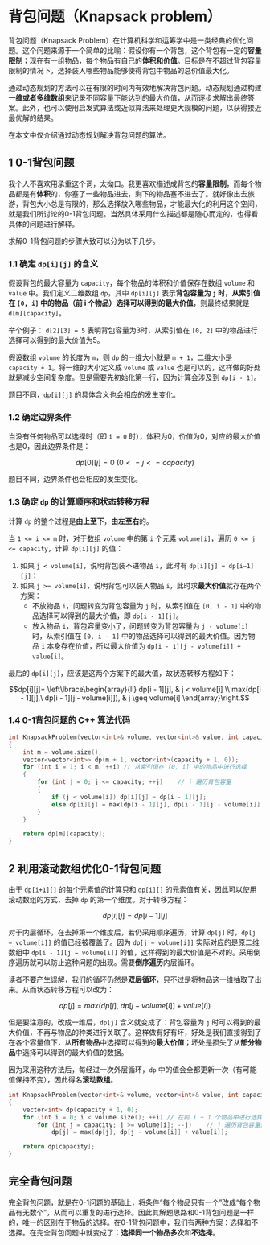 # 背包问题（Knapsack problem）

背包问题（Knapsack Problem）在计算机科学和运筹学中是一类经典的优化问题。这个问题来源于一个简单的比喻：假设你有一个背包，这个背包有一定的**容量限制**；现在有一组物品，每个物品有自己的**体积和价值**。目标是在不超过背包容量限制的情况下，选择装入哪些物品能够使得背包中物品的总价值最大化。

通过动态规划的方法可以在有限的时间内有效地解决背包问题。动态规划通过构建**一维或者多维数组**来记录不同容量下能达到的最大价值，从而逐步求解出最终答案。此外，也可以使用启发式算法或近似算法来处理更大规模的问题，以获得接近最优解的结果。

在本文中仅介绍通过动态规划解决背包问题的算法。

## 1 0-1背包问题

我个人不喜欢用承重这个词，太拗口。我更喜欢描述成背包的**容量限制**，而每个物品都是有**体积**的，你塞了一些物品进去，剩下的物品塞不进去了。就好像出去旅游，背包大小总是有限的，那么选择放入哪些物品，才能最大化的利用这个空间，就是我们所讨论的0-1背包问题。当然具体采用什么描述都是随心而定的，也得看具体的问题进行解释。

求解0-1背包问题的步骤大致可以分为以下几步。

### 1.1 确定 `dp[i][j]` 的含义

假设背包的最大容量为 `capacity`，每个物品的体积和价值保存在数组 `volume` 和 `value` 中。我们定义二维数组 `dp`，其中 `dp[i][j]` 表示**背包容量为 `j` 时，从索引值在 `[0, i]` 中的物品（前 i 个物品）选择可以得到的最大价值**，则最终结果就是 `d[m][capacity]`。

举个例子： `d[2][3] = 5` 表明背包容量为3时，从索引值在 `[0, 2]` 中的物品进行选择可以得到的最大价值为5。

假设数组 `volume` 的长度为 `m`，则 `dp` 的一维大小就是 `m + 1`，二维大小是 `capacity + 1`。将一维的大小定义成 `volume` 或 `value` 也是可以的，这样做的好处就是减少空间复杂度。但是需要先初始化第一行，因为计算会涉及到 `dp[i - 1]`。

题目不同，`dp[i][j]` 的具体含义也会相应的发生变化。

### 1.2 确定边界条件

当没有任何物品可以选择时（即 `i = 0` 时），体积为0，价值为0，对应的最大价值也是0，因此边界条件是：

$$dp[0][j]=0\ (0 <= j <= capacity)$$

题目不同，边界条件也会相应的发生变化。

### 1.3 确定 `dp` 的计算顺序和状态转移方程

计算 `dp` 的整个过程是**由上至下**，**由左至右**的。

当 `1 <= i <= m` 时，对于数组 `volume` 中的第 `i` 个元素 `volume[i]`，遍历 `0 <= j <= capacity`，计算 `dp[i][j]` 的值：
1. 如果 `j < volume[i]`，说明背包装不进物品 `i`，此时有 `dp[i][j] = dp[i−1][j]`；
2. 如果 `j >= volume[i]`，说明背包可以装入物品 `i`，此时求**最大价值**就存在两个方案：
   - 不放物品 `i`，问题转变为背包容量为 `j` 时，从索引值在 `[0, i - 1]` 中的物品选择可以得到的最大价值，即 `dp[i - 1][j]`。
   - 放入物品 `i`，背包容量变小了，问题转变为背包容量为 `j - volume[i]` 时，从索引值在 `[0, i - 1]` 中的物品选择可以得到的最大价值。因为物品 `i` 本身存在价值，所以最大价值为 `dp[i - 1][j - volume[i]] + value[i]`。

最后的 `dp[i][j]`，应该是这两个方案下的最大值，故状态转移方程如下：

$$dp[i][j]= \left\lbrace\begin{array}{ll}
dp[i - 1][j], & j < volume[i] \\
max(dp[i - 1][j],\ dp[i - 1][j - volume[i]]), & j \geq volume[i]
\end{array}\right.$$

### 1.4 0-1背包问题的 C++ 算法代码

```cpp
int KnapsackProblem(vector<int>& volume, vector<int>& value, int capacity)
{
    int m = volume.size();
    vector<vector<int>> dp(m + 1, vector<int>(capacity + 1, 0));
    for (int i = 1; i < m; ++i) // 从索引值在 [0, i] 中的物品中进行选择
    {
        for (int j = 0; j <= capacity; ++j)    // j 遍历背包容量
        {
            if (j < volume[i]) dp[i][j] = dp[i - 1][j];
            else dp[i][j] = max(dp[i - 1][j], dp[i - 1][j - volume[i]] + value[i]);
        }
    }

    return dp[m][capacity];
}
```

## 2 利用滚动数组优化0-1背包问题

由于 `dp[i+1][]` 的每个元素值的计算只和 `dp[i][]` 的元素值有关，因此可以使用滚动数组的方式，去掉 `dp` 的第一个维度。对于转移方程：

$$dp[i][j] = dp[i - 1][j]$$

对于内层循环，在去掉第一个维度后，若仍采用顺序遍历，计算 `dp[j]` 时，`dp[j − volume[i]]` 的值已经被覆盖了。因为 `dp[j − volume[i]]` 实际对应的是原二维数组中 `dp[i - 1][j − volume[i]]` 的值，这样得到的最大价值是不对的。采用倒序遍历就可以防止这种问题的出现。需要**倒序遍历**内层循环。

读者不要产生误解，我们的循环仍然是**双层循环**，只不过是将物品这一维抽取了出来。从而状态转移方程可以改为：

$$dp[j] = max(dp[j],\ dp[j - volume[i]] + value[i])$$

但是要注意的，改成一维后，`dp[j]` 含义就变成了：背包容量为 `j` 时可以得到的最大价值，不再与物品的种类进行关联了。这样做有好有坏，好处是我们直接得到了在各个容量值下，从**所有物品**中选择可以得到的**最大价值**；坏处是损失了从**部分物品**中选择可以得到的最大价值的数据。

因为采用这种方法后，每经过一次外层循环，`dp` 中的值会全都更新一次（有可能值保持不变），因此得名**滚动数组**。

```cpp
int KnapsackProblem(vector<int>& volume, vector<int>& value, int capacity)
{
    vector<int> dp(capacity + 1, 0);
    for (int i = 0; i < volume.size(); ++i) // 在前 i + 1 个物品中进行选择
        for (int j = capacity; j >= volume[i]; --j)    // j 遍历背包容量值
            dp[j] = max(dp[j], dp[j - volume[i]] + value[i]);

    return dp[capacity];
}
```

## 完全背包问题

完全背包问题，就是在0-1问题的基础上，将条件“每个物品只有一个”改成“每个物品有无数个”，从而可以重复的进行选择。因此其解题思路和0-1背包问题是一样的，唯一的区别在于物品的选择。在0-1背包问题中，我们有两种方案：选择和不选择。在完全背包问题中就变成了：**选择同一个物品多次**和**不选择**。

